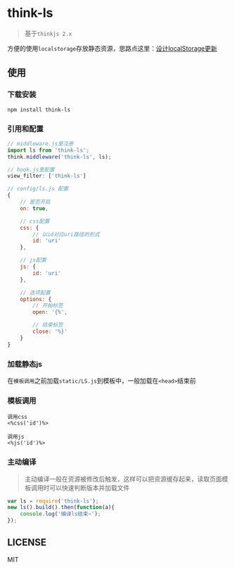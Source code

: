 # think-ls

> 基于`thinkjs 2.x`

方便的使用`localstorage`存放静态资源，思路点这里：[设计localStorage更新](https://xuexb.com/html/286.html)

## 使用

### 下载安装

```
npm install think-ls
```

### 引用和配置

```js
// middleware.js里注册
import ls from 'think-ls';
think.middleware('think-ls', ls);

// hook.js里配置
view_filter: ['think-ls']

// config/ls.js 配置
{
    // 是否开启
    on: true,

    // css配置
    css: {
        // 以id对应uri路径的形式
        id: 'uri'
    },

    // js配置
    js: {
        id: 'uri'
    },

    // 选项配置
    options: {
        // 开始标签
        open: '{%',

        // 结束标签
        close: '%}'
    }
}
```

### 加载静态js

在`模板调用`之前加载`static/LS.js`到模板中，一般加载在`<head>`结束前

### 模板调用

```
调用css
<%css('id')%>

调用js
<%js('id')%>
```

### 主动编译

> 主动编译一般在资源被修改后触发，这样可以把资源缓存起来，读取页面模板调用时可以快速判断版本并加载文件

```js
var ls = require('think-ls');
new ls().build().then(function(a){
    console.log('编译ls结束~');
});
```

## LICENSE

MIT